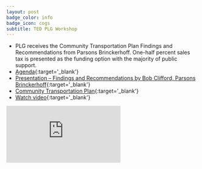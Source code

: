 ```yaml
---
layout: post
badge_color: info
badge_icon: cogs
subtitle: TED PLG Workshop
---
```


* PLG receives the Community Transportation Plan Findings and Recommendations from Parsons Brinckerhoff. One-half percent sales tax is presented as the funding option with the majority of public support. 
* [Agenda](http://agenda.hillsboroughcounty.org/cache/00003/596/Policy%20Leadership%20Agenda%20061115.pdf){:target='_blank'}
* [Presentation – Findings and Recommendations by Bob Clifford, Parsons Brinckerhoff](http://gohillsborough.org/wp-content/uploads/2014/12/Presentation-for-PLG-June-11-FINAL.pdf){:target='_blank'}
* [Community Transportation Plan](http://gohillsborough.org/wp-content/uploads/2015/06/GO-Hillsborough_Community-Transportation-Plan_06-2015.pdf){:target='_blank'}
* [Watch video](http://65.49.32.144/Hillsborough/820ebde3-9117-4126-9ee3-8a2b68258fd6/Trans_Econ_Dev_06_11_2015/presentation_file/mgpresenter.html?Stream=low){:target='_blank'}

<div class="embed-responsive embed-responsive-16by9">
<iframe class="embed-responsive-item" src="https://www.youtube-nocookie.com/embed/QJiRTjMd6zc?rel=0" frameborder="0" allowfullscreen></iframe>
</div>
